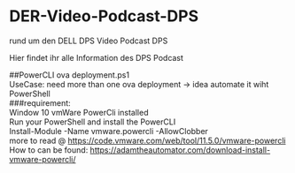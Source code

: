 # DER-Video-Podcast-DPS
rund um den DELL DPS Video Podcast DPS

Hier findet ihr alle Information des DPS Podcast


##PowerCLI ova deployment.ps1  
UseCase: need more than one ova deployment -> idea automate it wiht PowerShell  
###requirement:   
Window 10
vmWare PowerCli installed  
Run your PowerShell and install the PowerCLI  
Install-Module -Name vmware.powercli -AllowClobber  
more to read @ https://code.vmware.com/web/tool/11.5.0/vmware-powercli
How to can be found: https://adamtheautomator.com/download-install-vmware-powercli/
